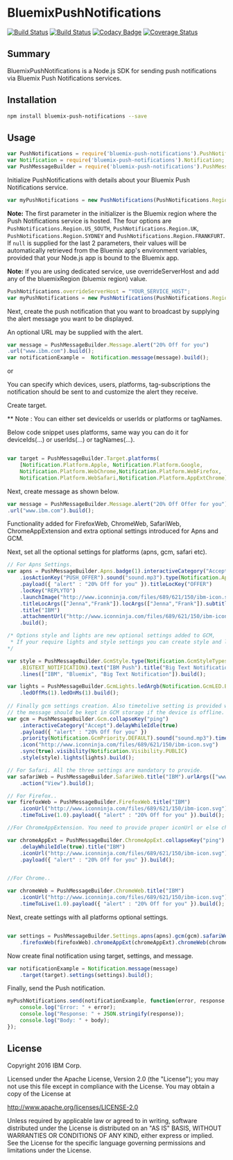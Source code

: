 # BluemixPushNotifications

[![Build Status](https://travis-ci.org/ibm-bluemix-mobile-services/bms-pushnotifications-serversdk-nodejs.svg?branch=master)](https://travis-ci.org/ibm-bluemix-mobile-services/bms-pushnotifications-serversdk-nodejs)
[![Build Status](https://travis-ci.org/ibm-bluemix-mobile-services/bms-pushnotifications-serversdk-nodejs.svg?branch=development)](https://travis-ci.org/ibm-bluemix-mobile-services/bms-pushnotifications-serversdk-nodejs)
[![Codacy Badge](https://api.codacy.com/project/badge/Grade/cc6dd43d4d6d411cb9a31adff90d2252)](https://www.codacy.com/app/ibm-bluemix-mobile-services/bms-pushnotifications-serversdk-nodejs?utm_source=github.com&amp;utm_medium=referral&amp;utm_content=ibm-bluemix-mobile-services/bms-pushnotifications-serversdk-nodejs&amp;utm_campaign=Badge_Grade)
[![Coverage Status](https://coveralls.io/repos/github/ibm-bluemix-mobile-services/bms-pushnotifications-serversdk-nodejs/badge.svg?branch=master)](https://coveralls.io/github/ibm-bluemix-mobile-services/bms-pushnotifications-serversdk-nodejs?branch=master)


## Summary

BluemixPushNotifications is a Node.js SDK for sending push notifications via Bluemix Push Notifications services.


## Installation

```bash
npm install bluemix-push-notifications --save
```


## Usage

```javascript
var PushNotifications = require('bluemix-push-notifications').PushNotifications;
var Notification = require('bluemix-push-notifications').Notification;
var PushMessageBuilder = require('bluemix-push-notifications').PushMessageBuilder;
```
Initialize PushNotifications with details about your Bluemix Push Notifications service. 

```javascript
var myPushNotifications = new PushNotifications(PushNotifications.Region.US_SOUTH, "your-bluemix-app-guid", "your-push-service-appSecret");
```
**Note:** The first parameter in the initializer is the Bluemix region where the Push Notifications service is hosted. The four options are `PushNotifications.Region.US_SOUTH`, `PushNotifications.Region.UK`,  `PushNotifications.Region.SYDNEY` and `PushNotifications.Region.FRANKFURT`. If `null` is supplied for the last 2 parameters, their values will be automatically retrieved from the Bluemix app's environment variables, provided that your Node.js app is bound to the Bluemix app.

**Note:** If you are using dedicated service, use overrideServerHost and add any of the bluemixRegion (bluemix region) value.
```javascript
PushNotifications.overrideServerHost = "YOUR_SERVICE_HOST";
var myPushNotifications = new PushNotifications(PushNotifications.Region.US_SOUTH, "your-bluemix-app-guid", "your-push-service-appSecret");
```

Next, create the push notification that you want to broadcast by supplying the alert message you want to be displayed. 

An optional URL may be supplied with the alert.
```javascript
var message = PushMessageBuilder.Message.alert("20% Off for you")
.url("www.ibm.com").build();
var notificationExample =  Notification.message(message).build();
```
or

You can specify which devices, users, platforms, tag-subscriptions the notification should be sent to and customize the alert they receive.

Create target.

** Note : You can either set deviceIds or userIds or platforms or tagNames.

Below code snippet uses platforms, same way you can do it for deviceIds(...) or userIds(...) or tagNames(...).

```javascript

var target = PushMessageBuilder.Target.platforms(
    [Notification.Platform.Apple, Notification.Platform.Google,
    Notification.Platform.WebChrome,Notification.Platform.WebFirefox,
    Notification.Platform.WebSafari,Notification.Platform.AppExtChrome]).build();
```

Next, create message as shown below.
```javascript
var message = PushMessageBuilder.Message.alert("20% Off Offer for you")
.url("www.ibm.com").build();
```
Functionality added for FirefoxWeb, ChromeWeb, SafariWeb, ChromeAppExtension and extra optional settings introduced for Apns and GCM.

Next, set all the optional settings for platforms (apns, gcm, safari etc).
```javascript
// For Apns Settings.
var apns = PushMessageBuilder.Apns.badge(1).interactiveCategory("Accept")
    .iosActionKey("PUSH_OFFER").sound("sound.mp3").type(Notification.ApnsType.DEFAULT)
    .payload({ "alert" : "20% Off for you" }).titleLocKey("OFFER")
    .locKey("REPLYTO")
    .launchImage("http://www.iconninja.com/files/689/621/150/ibm-icon.svg")
    .titleLocArgs(["Jenna","Frank"]).locArgs(["Jenna","Frank"]).subtitle("Bluemix")
    .title("IBM")
    .attachmentUrl("http://www.iconninja.com/files/689/621/150/ibm-icon.svg")
    .build();

/* Options style and lights are new optional settings added to GCM,
 * If your require lights and style settings you can create style and lights objects as shown below;           
*/

var style = PushMessageBuilder.GcmStyle.type(Notification.GcmStyleTypes
    .BIGTEXT_NOTIFICATION).text("IBM Push").title("Big Text Notification").url("http://www.iconninja.com/files/689/621/150/ibm-icon.svg")
    .lines(["IBM", "Bluemix", "Big Text Notification"]).build();

var lights = PushMessageBuilder.GcmLights.ledArgb(Notification.GcmLED.BLACK)
    .ledOffMs(1).ledOnMs(1).build();
 
// Finally gcm settings creation. Also timetolive setting is provided which specifies how long (in seconds)
// the message should be kept in GCM storage if the device is offline.
var gcm = PushMessageBuilder.Gcm.collapseKey("ping")
    .interactiveCategory("Accept").delayWhileIdle(true)
    .payload({ "alert" : "20% Off for you" })
    .priority(Notification.GcmPriority.DEFAULT).sound("sound.mp3").timeToLive(1.0)
    .icon("http://www.iconninja.com/files/689/621/150/ibm-icon.svg")
    .sync(true).visibility(Notification.Visibility.PUBLIC)
    .style(style).lights(lights).build();

// For Safari. All the three settings are mandatory to provide.
var safariWeb = PushMessageBuilder.SafariWeb.title("IBM").urlArgs(["www.IBM.com"])
    .action("View").build();

// For Firefox..
var firefoxWeb = PushMessageBuilder.FirefoxWeb.title("IBM")
    .iconUrl("http://www.iconninja.com/files/689/621/150/ibm-icon.svg")
    .timeToLive(1.0).payload({ "alert" : "20% Off for you" }).build();

//For ChromeAppExtension. You need to provide proper iconUrl or else chromeApp would not work.

var chromeAppExt = PushMessageBuilder.ChromeAppExt.collapseKey("ping")
    .delayWhileIdle(true).title("IBM")
    .iconUrl("http://www.iconninja.com/files/689/621/150/ibm-icon.svg").timeToLive(1.0)
    .payload({ "alert" : "20% Off for you" }).build();


//For Chrome..

var chromeWeb = PushMessageBuilder.ChromeWeb.title("IBM")
    .iconUrl("http://www.iconninja.com/files/689/621/150/ibm-icon.svg")
    .timeToLive(1.0).payload({ "alert" : "20% Off for you" }).build();
```

Next, create settings with all platforms optional settings.

```javascript

var settings = PushMessageBuilder.Settings.apns(apns).gcm(gcm).safariWeb(safariWeb)
    .firefoxWeb(firefoxWeb).chromeAppExt(chromeAppExt).chromeWeb(chromeWeb).build();       

```
Now create final notification using target, settings, and message.

```javascript
var notificationExample = Notification.message(message)
    .target(target).settings(settings).build();
```


Finally, send the Push notification.

```javascript
myPushNotifications.send(notificationExample, function(error, response, body) {
    console.log("Error: " + error);
    console.log("Response: " + JSON.stringify(response));
    console.log("Body: " + body);
});
```


## License

Copyright 2016 IBM Corp.

Licensed under the Apache License, Version 2.0 (the "License");
you may not use this file except in compliance with the License.
You may obtain a copy of the License at

http://www.apache.org/licenses/LICENSE-2.0

Unless required by applicable law or agreed to in writing, software
distributed under the License is distributed on an "AS IS" BASIS,
WITHOUT WARRANTIES OR CONDITIONS OF ANY KIND, either express or implied.
See the License for the specific language governing permissions and
limitations under the License.
